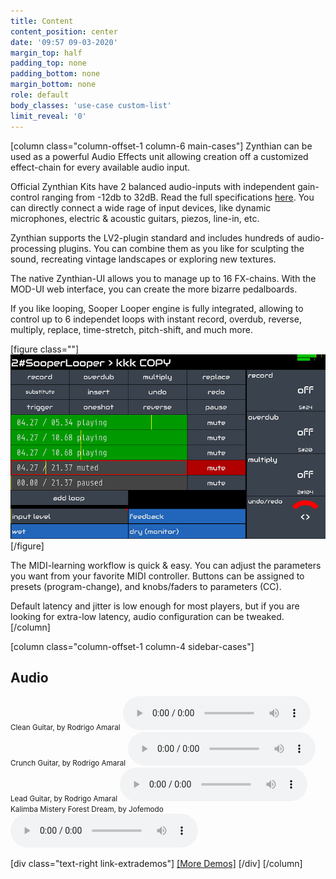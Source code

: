 ```yaml
---
title: Content
content_position: center
date: '09:57 09-03-2020'
margin_top: half
padding_top: none
padding_bottom: none
margin_bottom: none
role: default
body_classes: 'use-case custom-list'
limit_reveal: '0'
---
```


[column class="column-offset-1 column-6 main-cases"]
Zynthian can be used as a powerful Audio Effects unit allowing creation off a customized effect-chain for every available audio input.

Official Zynthian Kits have 2 balanced audio-inputs with independent gain-control ranging from -12db to 32dB. Read the full specifications [here](/technical-specifications). You can directly connect a wide rage of input devices, like dynamic microphones, electric & acoustic guitars, piezos, line-in, etc.

Zynthian supports the LV2-plugin standard and includes hundreds of audio-processing plugins. You can combine them as you like for sculpting the sound, recreating vintage landscapes or exploring new textures.

The native Zynthian-UI allows you to manage up to 16 FX-chains. With the MOD-UI web interface, you can create the more bizarre pedalboards.

If you like looping, Sooper Looper engine is fully integrated, allowing to control up to 6 independet loops with instant record, overdub, reverse, multiply, replace, time-stretch, pitch-shift, and much more.

[figure class=""]![Zynthian UI](ui_screenshots_sl.png)[/figure]

The MIDI-learning workflow is quick & easy. You can adjust the parameters you want from your favorite MIDI controller. Buttons can be assigned to presets (program-change), and knobs/faders to parameters (CC).

Default latency and jitter is low enough for most players, but if you are looking for extra-low latency, audio configuration can be tweaked.
[/column]

[column class="column-offset-1 column-4 sidebar-cases"]
## Audio
<small>Clean Guitar, by Rodrigo Amaral</small>
![CleanGuitarByRodrigoAmaral.mp3](CleanGuitarByRodrigoAmaral.mp3?preload=metadata)
<small>Crunch Guitar, by Rodrigo Amaral</small>
![CrunchGuitarByRodrigoAmaral.mp3](CrunchGuitarByRodrigoAmaral.mp3?preload=metadata)
<small>Lead Guitar, by Rodrigo Amaral</small>
![LeadGuitarByRodrigoAmaral.mp3](LeadGuitarByRodrigoAmaral.mp3?preload=metadata)
<small>Kalimba Mistery Forest Dream, by Jofemodo</small>
![ElectroKalimbaMisteryForestDreamByJofemodo.mp3](ElectroKalimbaMisteryForestDreamByJofemodo.mp3?preload=metadata)

[div class="text-right link-extrademos"]
<a href="https://wiki.zynthian.org/index.php/Zynthian_Sound_Demos" target="_blank">[More Demos]</a>
[/div]
[/column]
